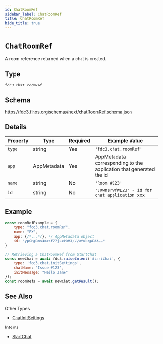 ```yaml
---
id: ChatRoomRef
sidebar_label: ChatRoomRef
title: ChatRoomRef
hide_title: true
---
```

# `ChatRoomRef`

A room reference returned when a chat is created.

## Type

`fdc3.chat.roomRef`

## Schema

https://fdc3.finos.org/schemas/next/chatRoomRef.schema.json

## Details

| Property    | Type         | Required | Example Value                                  |
|-------------|--------------|----------|------------------------------------------------|
| `type`      | string       | Yes      | `'fdc3.chat.roomRef'`                          |
| `app`       | AppMetadata  | Yes      | AppMetadata corresponding to the application that generated the id |
| `name`      | string       | No       | `'Room #123'`                                  |
| `id`        | string       | No       | `'JRwnsrwfWE23' - id for chat application xxx` |

## Example

```js
const roomRefExample = {
    type: "fdc3.chat.roomRef",
    name: "FX",
    app: {/*...*/}, // AppMetadata object
    id: "ypCMgBms4mzpf77jLcP8M3///oYxkqpEdA=="
}

// Retrieving a ChatRoomRef from StartChat
const newChat = await fdc3.raiseIntent('StartChat', {
    type: 'fdc3.chat.initSettings',
    chatName: 'Issue #123',
    initMessage: "Hello Jane"
});
const roomRefs = await newChat.getResult();
```

## See Also

Other Types
- [ChatInitSettings](ChatInitSettings)

Intents
- [StartChat](../../intents/ref/StartChat)
